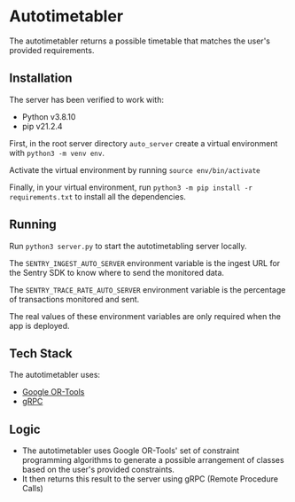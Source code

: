 # Autotimetabler

The autotimetabler returns a possible timetable that matches the user's provided requirements.

## Installation

The server has been verified to work with:

- Python v3.8.10
- pip v21.2.4

First, in the root server directory `auto_server` create a virtual environment with `python3 -m venv env`.

Activate the virtual environment by running `source env/bin/activate`

Finally, in your virtual environment, run `python3 -m pip install -r requirements.txt` to install all the dependencies.

## Running

Run `python3 server.py` to start the autotimetabling server locally.

The `SENTRY_INGEST_AUTO_SERVER` environment variable is the ingest URL for the Sentry SDK to know where to send the monitored data.

The `SENTRY_TRACE_RATE_AUTO_SERVER` environment variable is the percentage of transactions monitored and sent.

The real values of these environment variables are only required when the app is deployed.

## Tech Stack

The autotimetabler uses:

- [Google OR-Tools](https://developers.google.com/optimization)
- [gRPC](https://grpc.io/)

## Logic

- The autotimetabler uses Google OR-Tools' set of constraint programming algorithms to generate a possible arrangement of classes based on the user's provided constraints.
- It then returns this result to the server using gRPC (Remote Procedure Calls)

